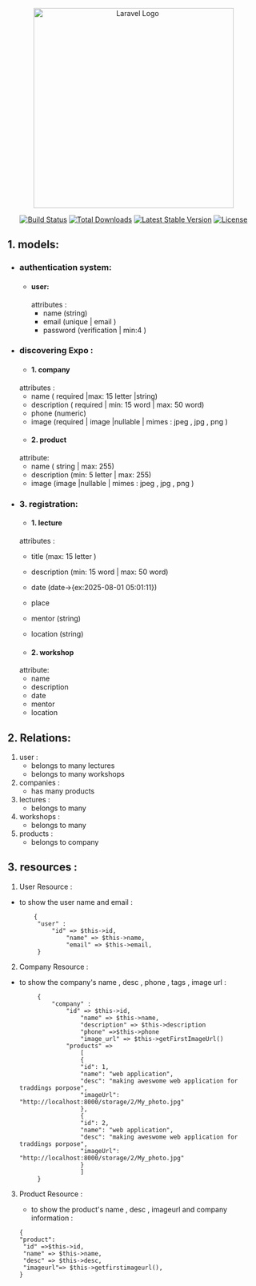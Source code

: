 <p align="center"><a href="https://laravel.com" target="_blank"><img src="https://raw.githubusercontent.com/laravel/art/master/logo-lockup/5%20SVG/2%20CMYK/1%20Full%20Color/laravel-logolockup-cmyk-red.svg" width="400" alt="Laravel Logo"></a></p>

<p align="center">
<a href="https://github.com/laravel/framework/actions"><img src="https://github.com/laravel/framework/workflows/tests/badge.svg" alt="Build Status"></a>
<a href="https://packagist.org/packages/laravel/framework"><img src="https://img.shields.io/packagist/dt/laravel/framework" alt="Total Downloads"></a>
<a href="https://packagist.org/packages/laravel/framework"><img src="https://img.shields.io/packagist/v/laravel/framework" alt="Latest Stable Version"></a>
<a href="https://packagist.org/packages/laravel/framework"><img src="https://img.shields.io/packagist/l/laravel/framework" alt="License"></a>
</p>

## 1. **models:**

- ### **authentication system:**
	- #### user:
	     attributes :
		 -  name (string) 
		 - email (unique | email )
		 - password (verification | min:4 )
- ### **discovering Expo :**
	- #### 1. company
	attributes :
    - name ( required |max: 15 letter |string)
	- description ( required | min: 15 word | max: 50 word)
	- phone (numeric)
	- image (required | image |nullable | mimes : jpeg , jpg , png )
	- #### 2. product
	attribute:
	- name ( string | max: 255)
	- description (min: 5 letter | max: 255)
	- image (image |nullable | mimes : jpeg , jpg , png )
- ### 3. registration:
	- #### 1. lecture 
	attributes :
    - title (max: 15 letter )
    - description (min: 15 word | max: 50 word)
    - date (date->{ex:2025-08-01 05:01:11})
    - place 
    - mentor (string)
    - location (string)
    
    - #### 2. workshop
	attribute:
	- name
	- description
	- date
	- mentor
	- location

## 2. **Relations:** 
1. user : 
	 - belongs to many lectures
	 - belongs to many workshops
2. companies :
	 - has many products
3. lectures :
	- belongs to many
4. workshops :
	- belongs to many 
5. products : 
	- belongs to company

## 3. **resources :**
	
 1. User Resource :
	
 - to show the user name and email :
	
           {
			"user" :
				"id" => $this->id,  
					"name" => $this->name,  
					"email" => $this->email,
			}
	
2. Company Resource :
	
 - to show the company's name , desc , phone , tags , image url :
 
            {
			    "company" :
					"id" => $this->id,  
						"name" => $this->name,  
						"description" => $this->description
						"phone" =>$this->phone
						"image_url" => $this->getFirstImageUrl()
					"products" =>
						[
						{
						"id": 1,
						"name": "web application",
					    "desc": "making aweswome web application for traddings porpose",
					    "imageUrl": "http://localhost:8000/storage/2/My_photo.jpg"
						},
						{
						"id": 2,
						"name": "web application",
					    "desc": "making aweswome web application for traddings porpose",
					    "imageUrl": "http://localhost:8000/storage/2/My_photo.jpg"
						}
						]
			}          
	
3. Product Resource :

      - to show the product's name , desc , imageurl and company information :

       {
	   "product":
		"id" =>$this->id,
		"name" => $this->name,
		"desc" => $this->desc,
		"imageurl"=> $this->getfirstimageurl(), 
	   }
